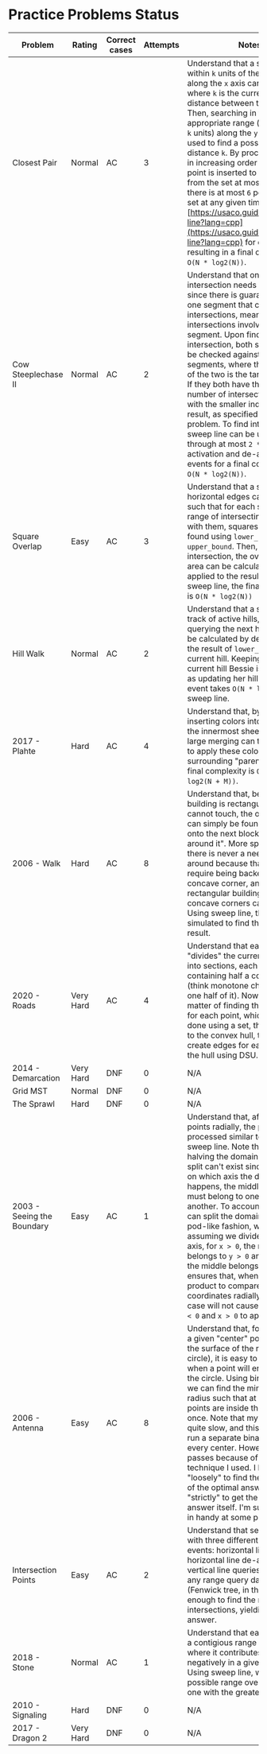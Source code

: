 # Practice Problems Status
Problem|Rating|Correct cases|Attempts|Notes
-|-|-|-|-
Closest Pair|Normal|AC|3|Understand that a set of points within `k` units of the current point along the `x` axis can be kept, where `k` is the current minimum distance between two points. Then, searching in this set on the appropriate range (again, within `k` units) along the `y` axis can be used to find a possible smaller distance `k`. By processing points in increasing order of `x`, each point is inserted to and erased from the set at most once, and there is at most `6` points in the set at any given time (see [https://usaco.guide/plat/sweep-line?lang=cpp](https://usaco.guide/plat/sweep-line?lang=cpp) for details), resulting in a final complexity of `O(N * log2(N))`.
Cow Steeplechase II|Normal|AC|2|Understand that only one intersection needs to be found, since there is guaranteed to be one segment that contains all intersections, meaning all intersections involve the target segment. Upon finding the one intersection, both segments can be checked against all other segments, where the maximum of the two is the target segment. If they both have the same number of intersections, the one with the smaller index is the result, as specified in the problem. To find intersections, sweep line can be used, going through at most `2 * N` segment activation and de-activation events for a final complexity of `O(N * log2(N))`.
Square Overlap|Easy|AC|3|Understand that a set of active horizontal edges can be kept such that for each square, a range of intersecting edges (and with them, squares) can be found using `lower_bound` and `upper_bound`. Then, for each intersection, the overlapping area can be calculated for and applied to the result. Using sweep line, the final complexity is `O(N * log2(N))`
Hill Walk|Normal|AC|2|Understand that a set can keep track of active hills, such that querying the next hill down could be calculated by decrementing the result of `lower_bound` on the current hill. Keeping track of the current hill Bessie is on, as well as updating her hill for every hill event takes `O(N * log2(N))` with sweep line.
2017 - Plahte|Hard|AC|4|Understand that, by only inserting colors into the sets of the innermost sheets, small-to-large merging can then be used to apply these colors to the surrounding "parent" sheets. The final complexity is `O((N + M) * log2(N + M))`.
2006 - Walk|Hard|AC|8|Understand that, because each building is rectangular and cannot touch, the optimal path can simply be found by "falling" onto the next block and "going around it". More specifically, there is never a need to turn around because that would require being backed into a concave corner, and as no rectangular building may touch, concave corners cannot exist. Using sweep line, this can be simulated to find the optimal result.
2020 - Roads|Very Hard|AC|4|Understand that each line "divides" the current sweep line into sections, each of which containing half a convex hull (think monotone chain, but only one half of it). Now it's just a matter of finding the right section for each point, which can be done using a set, then adding it to the convex hull, trying to create edges for each point on the hull using DSU.
2014 - Demarcation|Very Hard|DNF|0|N/A
Grid MST|Normal|DNF|0|N/A
The Sprawl|Hard|DNF|0|N/A
2003 - Seeing the Boundary|Easy|AC|1|Understand that, after sorting the points radially, the points can be processed similar to the typical sweep line. Note that, when halving the domain, a perfect split can't exist since no matter on which axis the division happens, the middle (`y = 0`) must belong to one side or another. To account for this, we can split the domain in a tide-pod-like fashion, where, assuming we divide along the `y`-axis, for `x > 0`, the middle belongs to `y > 0` and for `x < 0`, the middle belongs to `y < 0`. This ensures that, when using cross product to compare two coordinates radially, the `y = 0` case will not cause coordinates `x < 0` and `x > 0` to appear equal.
2006 - Antenna|Easy|AC|8|Understand that, for a radius and a given "center" point (tangent to the surface of the rotating circle), it is easy to determine when a point will enter and exit the circle. Using binary search, we can find the minimum such radius such that at least `k - 1` points are inside the circle at once. Note that my solution is quite slow, and this is because I run a separate binary search for every center. However, it still passes because of an interesting technique I used. I binary search "loosely" to find the parameters of the optimal answer, then "strictly" to get the optimal answer itself. I'm sure it'll come in handy at some point.
Intersection Points|Easy|AC|2|Understand that segment tree with three different types of events: horizontal line activation, horizontal line de-activation and vertical line queries, as well as any range query data structure (Fenwick tree, in this case) is enough to find the number of intersections, yielding the answer.
2018 - Stone|Normal|AC|1|Understand that each move has a contigious range of `PI` length where it contributes non-negatively in a given direction. Using sweep line, we can, for all possible range overlaps, find the one with the greatest magnitude.
2010 - Signaling|Hard|DNF|0|N/A
2017 - Dragon 2|Very Hard|DNF|0|N/A